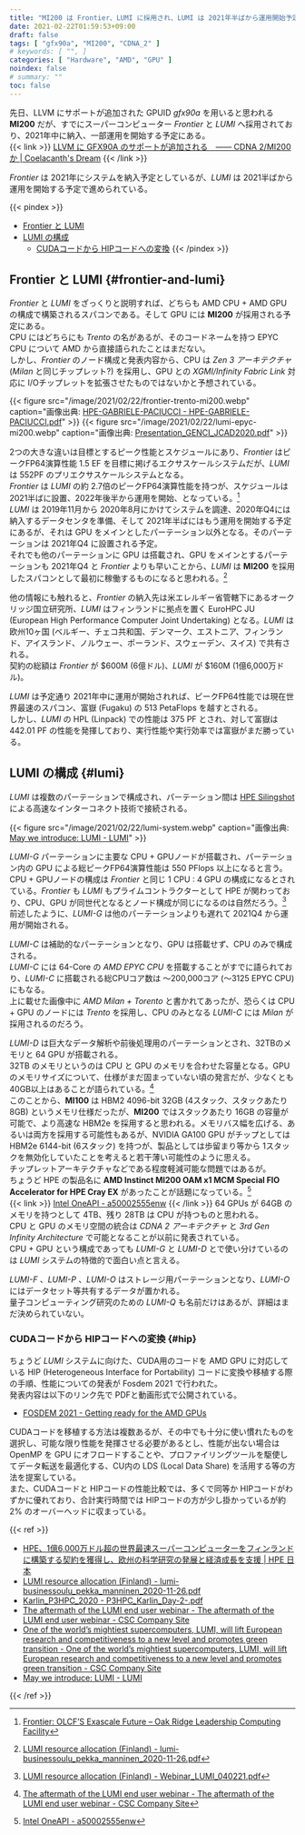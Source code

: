 ```yaml
---
title: "MI200 は Frontier、LUMI に採用され、LUMI は 2021年半ばから運用開始予定"
date: 2021-02-22T01:59:53+09:00
draft: false
tags: [ "gfx90a", "MI200", "CDNA_2" ]
# keywords: [ "", ]
categories: [ "Hardware", "AMD", "GPU" ]
noindex: false
# summary: ""
toc: false
---
```


先日、LLVM にサポートが追加された GPUID *gfx90a* を用いると思われる **MI200** だが、すでにスーパーコンピューター *Frontier* と *LUMI* へ採用されており、2021年中に納入、一部運用を開始する予定にある。  
{{< link >}} [LLVM に GFX90A のサポートが追加される　―― CDNA 2/MI200 か | Coelacanth's Dream](/posts/2021/02/19/llvm-gfx90a/) {{< /link >}}

*Frontier* は 2021年にシステムを納入予定としているが、*LUMI* は 2021半ばから運用を開始する予定で進められている。  

{{< pindex >}}
 * [Frontier と LUMI](#frontier-and-lumi)
 * [LUMI の構成](#lumi)
    * [CUDAコードから HIPコードへの変換](#hip)
{{< /pindex >}}

## Frontier と LUMI {#frontier-and-lumi}

*Frontier* と *LUMI* をざっくりと説明すれば、どちらも AMD CPU + AMD GPU の構成で構築されるスパコンである。そして GPU には **MI200** が採用される予定にある。  
CPU にはどちらにも *Trento* の名があるが、そのコードネームを持つ EPYC CPU について AMD から直接語られたことはまだない。  
しかし、*Frontier* のノード構成と発表内容から、CPU は *Zen 3 アーキテクチャ* (*Milan* と同じチップレット?) を採用し、GPU との *XGMI/Infinity Fabric Link* 対応に I/Oチップレットを拡張させたものではないかと予想されている。  

{{< figure src="/image/2021/02/22/frontier-trento-mi200.webp" caption="画像出典: [HPE-GABRIELE-PACIUCCI - HPE-GABRIELE-PACIUCCI.pdf](https://indico.ph.ed.ac.uk/event/69/contributions/908/attachments/723/886/HPE-GABRIELE-PACIUCCI.pdf)" >}}
{{< figure src="/image/2021/02/22/lumi-epyc-mi200.webp" caption="画像出典: [Presentation_GENCI_JCAD2020.pdf](https://jcad2020.sciencesconf.org/data/Presentation_GENCI_JCAD2020.pdf)" >}}

2つの大きな違いは目標とするピーク性能とスケジュールにあり、*Frontier* はピークFP64演算性能 1.5 EF を目標に掲げるエクサスケールシステムだが、*LUMI* は 552PF のプリエクサスケールシステムとなる。  
*Frontier* は *LUMI* の約 2.7倍のピークFP64演算性能を持つが、スケジュールは 2021半ばに設置、2022年後半から運用を開始、となっている。[^frontier-schedule]  
*LUMI* は 2019年11月から 2020年8月にかけてシステムを調達、2020年Q4には納入するデータセンタを準備、そして 2021年半ばにはもう運用を開始する予定にあるが、それは GPU をメインとしたパーテーション以外となる。そのパーテーションは 2021年Q4 に設置される予定。  
それでも他のパーテーションに GPU は搭載され、GPU をメインとするパーテーションも 2021年Q4 と *Frontier* よりも早いことから、*LUMI* は **MI200** を採用したスパコンとして最初に稼働するものになると思われる。[^lumi-schedule]  

他の情報にも触れると、*Frontier* の納入先は米エレルギー省管轄下にあるオークリッジ国立研究所、*LUMI* はフィンランドに拠点を置く EuroHPC JU (European High Performance Computer Joint Undertaking) となる。*LUMI* は欧州10ヶ国 (ベルギー、チェコ共和国、デンマーク、エストニア、フィンランド、アイスランド、ノルウェー、ポーランド、スウェーデン、スイス) で共有される。  
契約の総額は *Frontier* が $600M (6億ドル)、*LUMI* が $160M (1億6,000万ドル)。  

*LUMI* は予定通り 2021年中に運用が開始されれば、ピークFP64性能では現在世界最速のスパコン、富嶽 (Fugaku) の 513 PetaFlops を越すとされる。  
しかし、*LUMI* の HPL (Linpack) での性能は 375 PF とされ、対して富嶽は 442.01 PF の性能を発揮しており、実行性能や実行効率では富嶽がまだ勝っている。  

[^frontier-schedule]: [Frontier: OLCF’S Exascale Future – Oak Ridge Leadership Computing Facility](https://www.olcf.ornl.gov/2018/02/13/frontier-olcfs-exascale-future/)
[^lumi-schedule]: [LUMI resource allocation (Finland) - lumi-businessoulu_pekka_manninen_2020-11-26.pdf](https://www.businessoulu.com/media/2019/pdf/lumi-businessoulu_pekka_manninen_2020-11-26.pdf)

## LUMI の構成 {#lumi}

*LUMI* は複数のパーテーションで構成され、パーテーション間は [HPE Silingshot](https://www.hpe.com/jp/ja/compute/hpc/slingshot-interconnect.html) による高速なインターコネクト技術で接続される。  

{{< figure src="/image/2021/02/22/lumi-system.webp" caption="画像出典: [May we introduce: LUMI - LUMI](https://www.lumi-supercomputer.eu/may-we-introduce-lumi/)" >}}

*LUMI-G* パーテーションに主要な CPU + GPUノードが搭載され、パーテーション内の GPU による総ピークFP64演算性能は 550 PFlops 以上になると言う。CPU + GPUノードの構成は *Frontier* と同じ 1 CPU : 4 GPU の構成になるとされている。*Frontier* も *LUMI* もプライムコントラクターとして HPE が関わっており、CPU、GPU が同世代となるとノード構成が同じになるのは自然だろう。[^lumi-g-node]  
前述したように、*LUMI-G* は他のパーテーションよりも遅れて 2021Q4 から運用が開始される。  

*LUMI-C* は補助的なパーテーションとなり、GPU は搭載せず、CPU のみで構成される。  
*LUMI-C* には 64-Core の *AMD EPYC CPU* を搭載することがすでに語られており、*LUMI-C* に搭載される総CPUコア数は 〜200,000コア (〜3125 EPYC CPU) にもなる。  
上に載せた画像中に *AMD Milan + Torento* と書かれてあったが、恐らくは CPU + GPU のノードには *Trento* を採用し、CPU のみとなる *LUMI-C* には *Milan* が採用されるのだろう。  

[^lumi-g-node]: [LUMI resource allocation (Finland) - Webinar_LUMI_040221.pdf](https://www.deic.dk/sites/default/files/uploads/PDF/Webinar_LUMI_040221.pdf)

*LUMI-D* は巨大なデータ解析や前後処理用のパーテーションとされ、32TBのメモリと 64 GPU が搭載される。  
32TB のメモリというのは CPU と GPU のメモリを合わせた容量となる。GPU のメモリサイズについて、仕様がまだ固まっていない頃の発言だが、少なくとも 40GB以上はあることが語られている。[^lumi-gpu-memory]  
このことから、**MI100** は HBM2 4096-bit 32GB (4スタック、スタックあたり 8GB) というメモリ仕様だったが、**MI200** ではスタックあたり 16GB の容量が可能で、より高速な HBM2e を採用すると思われる。メモリバス幅を広げる、あるいは両方を採用する可能性もあるが、NVIDIA GA100 GPU がチップとしては HBM2e 6144-bit (6スタック) を持つが、製品としては歩留まり等から 1スタックを無効化していたことを考えると若干薄い可能性のように思える。  
チップレットアーキテクチャなどである程度軽減可能な問題ではあるが。  
ちょうど HPE の製品名に **AMD Instinct MI200 OAM x1 MCM Special FIO Accelerator for HPE Cray EX** があったことが話題になっている。[^mcm]  
{{< link >}} [Intel OneAPI - a50002555enw](https://assets.ext.hpe.com/is/content/hpedam/a50002555enw) {{< /link >}}
64 GPUs が 64GB のメモリを持つとして 4TB、残り 28TB は CPU が持つものと思われる。  
CPU と GPU のメモリ空間の統合は *CDNA 2 アーキテクチャ* と *3rd Gen Infinity Architecture* で可能となることが以前に発表されている。  
CPU + GPU という構成であっても *LUMI-G* と *LUMI-D* とで使い分けているのは *LUMI* システムの特徴的で面白い点と言える。  

[^lumi-gpu-memory]: [The aftermath of the LUMI end user webinar - The aftermath of the LUMI end user webinar - CSC Company Site](https://www.csc.fi/en/-/the-aftermath-of-the-lumi-end-user-webinar)
[^mcm]: [Intel OneAPI - a50002555enw](https://assets.ext.hpe.com/is/content/hpedam/a50002555enw)

*LUMI-F* 、*LUMI-P* 、*LUMI-O* はストレージ用パーテーションとなり、*LUMI-O* にはデータセット等共有するデータが置かれる。  
量子コンピューティング研究のための *LUMI-Q* も名前だけはあるが、詳細はまだ決められていない。  

### CUDAコードから HIPコードへの変換 {#hip}

ちょうど *LUMI* システムに向けた、CUDA用のコードを AMD GPU に対応している HIP (Heterogeneous Interface for Portability) コードに変換や移植する際の手順、性能についての発表が Fosdem 2021 で行われた。  
発表内容は以下のリンク先で PDFと動画形式で公開されている。  

 * [FOSDEM 2021 - Getting ready for the AMD GPUs](https://fosdem.org/2021/schedule/event/amd_gpus/)

CUDAコードを移植する方法は複数あるが、その中でも十分に使い慣れたものを選択し、可能な限り性能を発揮させる必要があるとし、性能が出ない場合は OpenMP を GPU にオフロードすることや、プロファイリングツールを駆使してデータ転送を最適化する、CU内の LDS (Local Data Share) を活用する等の方法を提案している。  
また、CUDAコードと HIPコードの性能比較では、多くで同等か HIPコードがわずかに優れており、合計実行時間では HIPコードの方が少し掛かっているが約 2% のオーバーヘッドに収まっている。  

{{< ref >}}

 * [HPE、1億6,000万ドル超の世界最速スーパーコンピューターをフィンランドに構築する契約を獲得し、欧州の科学研究の発展と経済成長を支援 | HPE 日本](https://www.hpe.com/jp/ja/japan/newsroom/press-release/2020/102901.html)
 * [LUMI resource allocation (Finland) - lumi-businessoulu_pekka_manninen_2020-11-26.pdf](https://www.businessoulu.com/media/2019/pdf/lumi-businessoulu_pekka_manninen_2020-11-26.pdf)
 * [Karlin_P3HPC_2020 - P3HPC_Karlin_Day-2-.pdf](https://p3hpcforum2020.alcf.anl.gov/wp-content/uploads/sites/8/2020/09/P3HPC_Karlin_Day-2-.pdf)
 * [The aftermath of the LUMI end user webinar - The aftermath of the LUMI end user webinar - CSC Company Site](https://www.csc.fi/en/-/the-aftermath-of-the-lumi-end-user-webinar)
 * [One of the world’s mightiest supercomputers, LUMI, will lift European research and competitiveness to a new level and promotes green transition - One of the world’s mightiest supercomputers, LUMI, will lift European research and competitiveness to a new level and promotes green transition - CSC Company Site](https://www.csc.fi/en/-/lumi-one-of-the-worlds-mightiest-supercomputers)
 * [May we introduce: LUMI - LUMI](https://www.lumi-supercomputer.eu/may-we-introduce-lumi/)

{{< /ref >}}
